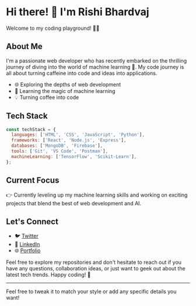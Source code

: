 # Hi there! 👋 I'm Rishi Bhardvaj

Welcome to my coding playground! 👨‍💻

## About Me

I'm a passionate web developer who has recently embarked on the thrilling journey of diving into the world of machine learning 🚀. My code journey is all about turning caffeine into code and ideas into applications.

- 🌐 Exploring the depths of web development
- 🤖 Learning the magic of machine learning
- 💡 Turning coffee into code

## Tech Stack

```javascript
const techStack = {
  languages: ['HTML', 'CSS', 'JavaScript', 'Python'],
  frameworks: ['React', 'Node.js', 'Express'],
  databases: ['MongoDB', 'Firebase'],
  tools: ['Git', 'VS Code', 'Postman'],
  machineLearning: ['TensorFlow', 'Scikit-Learn'],
};
```

## Current Focus

👉 Currently leveling up my machine learning skills and working on exciting projects that blend the best of web development and AI.

## Let's Connect

- 🐦 [Twitter](https://twitter.com/rishi_bhardvaj)
- 💼 [LinkedIn](https://www.linkedin.com/in/rishibhardvaj/)
- 🌐 [Portfolio](https://rishi-bhardvaj.github.io/Portfolio/)

Feel free to explore my repositories and don't hesitate to reach out if you have any questions, collaboration ideas, or just want to geek out about the latest tech trends. Happy coding! 🚀

---

Feel free to tweak it to match your style or add any specific details you want!
